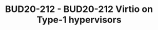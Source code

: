 ---
categories:
- bud20
image:
  featured: 'true'
  path: https://static.linaro.org/connect/bud20/images/BUD20-212.png
session_id: BUD20-212
session_speakers:
- speaker_bio: Srivatsa Vaddagiri works as Principal Engineer at Qualcomm Innovation
    Center in<br /> Bangalore, India. He has over 20 years of experience working with
    various Unix<br /> kernels, including AIX and Linux. His Linux kernel contributions
    include cpu<br /> hotplug support and cgroup-aware extensions to CPU scheduler.
    At Qualcomm,<br /> Srivatsa's focus includes improving Linux kernel used in automotive
    products and<br /> virtio development on a Type-1 hypervisor. Srivatsa holds a
    MS degree in<br /> Software systems from BITS, Pilani.<br />
  speaker_company: ''
  speaker_image: http://avatars.sched.co/0/68/10468696/avatar.jpg.320x320px.jpg?288
  speaker_name: Srivatsa Vaddagiri
  speaker_position: Qualcomm, Principal Engineer
  speaker_role: attendee, speaker
session_track: Linux Kernel
tag: session
tags: Linux Kernel
title: BUD20-212 - BUD20-212 Virtio on Type-1 hypervisors
---